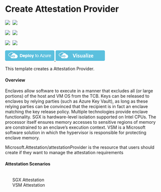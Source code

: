 # Create Attestation Provider

<IMG SRC="https://azbotstorage.blob.core.windows.net/badges/101-attestation-provider-create/PublicLastTestDate.svg" />&nbsp;
<IMG SRC="https://azbotstorage.blob.core.windows.net/badges/101-attestation-provider-create/PublicDeployment.svg" />&nbsp;

<IMG SRC="https://azbotstorage.blob.core.windows.net/badges/101-attestation-provider-create/FairfaxLastTestDate.svg" />&nbsp;
<IMG SRC="https://azbotstorage.blob.core.windows.net/badges/101-attestation-provider-create/FairfaxDeployment.svg" />&nbsp;

<IMG SRC="https://azbotstorage.blob.core.windows.net/badges/101-attestation-provider-create/BestPracticeResult.svg" />&nbsp;
<IMG SRC="https://azbotstorage.blob.core.windows.net/badges/101-attestation-provider-create/CredScanResult.svg" />&nbsp;

<a href="https://portal.azure.com/#create/Microsoft.Template/uri/https%3A%2F%2Fraw.githubusercontent.com%2FAzure%2Fazure-quickstart-templates%2Fmaster%2F101-attestation-provider-create%2Fazuredeploy.json" target="_blank">
    <img src="https://raw.githubusercontent.com/Azure/azure-quickstart-templates/master/1-CONTRIBUTION-GUIDE/images/deploytoazure.png"/>
</a>
<a href="http://armviz.io/#/?load=https%3A%2F%2Fraw.githubusercontent.com%2FAzure%2Fazure-quickstart-templates%2Fmaster%2F101-attestation-provider-create%2Fazuredeploy.json" target="_blank">
    <img src="https://raw.githubusercontent.com/Azure/azure-quickstart-templates/master/1-CONTRIBUTION-GUIDE/images/visualizebutton.png"/>
</a>

This template creates a Attestation Provider.
<h4>Overview</h4>
<p>
Enclaves allow software to execute in a manner that excludes all (or large portions) of the host and VM OS from the TCB. Keys can be released to enclaves by relying parties (such as Azure Key Vault), as long as these relying parties can be convinced that the recipient is in fact an enclave matching the key release policy. 
Multiple technologies provide enclave functionality. SGX is hardware-level isolation supported on Intel CPUs. The processor itself ensures memory accesses to sensitive regions of memory are constrained to an enclave’s execution context. VSM is a Microsoft software solution in which the hypervisor is responsible for protecting enclave memory.
</p>

Microsoft.Attestation/attestationProvider is the resource that users should create if they want to manage the attestation requirements
<h4>Attestation Scenarios</h4>
<ul>
<br>SGX Attestation
<br>VSM Attestation
</ul>
